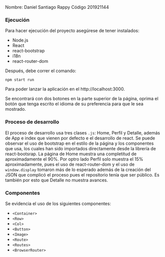Nombre: Daniel Santiago Rappy
Código 201921144

### Ejecución
Para hacer ejecución del proyecto asegúrese de tener instalados:
 - Node.js
 - React
 - react-bootstrap
 - i18n
 - react-router-dom

Después, debe correr el comando: 
```
npm start run
```
Para poder lanzar la aplicación en el http://localhost:3000.

Se encontrará  con dos botones en la parte superior de la página, oprima el botón que tenga escrito el idioma de su preferencia para que le sea mostrado.
### Proceso de desarrollo
El proceso de desarrollo usa tres clases `.js`: Home, Perfil y Detalle, además de App e index que vienen por defecto e el desarrollo de react.
Se puede observar el uso de bootstrap en el estilo de la página y los componentes que usa, los cuales han sido importados directamente desde la librería de react-bootsrap.
La página de Home muestra una completitud de aproximadamente el 90%. Por optro lado Perfil solo muestra el 15% aproximadamente, pues el uso de react-router-dom y el uso de `window.display` tomaron más de lo esperado además de la creación del JSON que complicó el proceso pues el repositorio tenía que ser público. Es también por esto que Detalle no muestra avances.
### Componentes
Se evidencia el uso de los siguientes componentes:
 - `<Container>`
 - `<Row>`
 - `<Col>`
 - `<Button>`
 - `<Image>`
 - `<Route>`
 - `<Routes>`
 - `<BrowserRouter>`